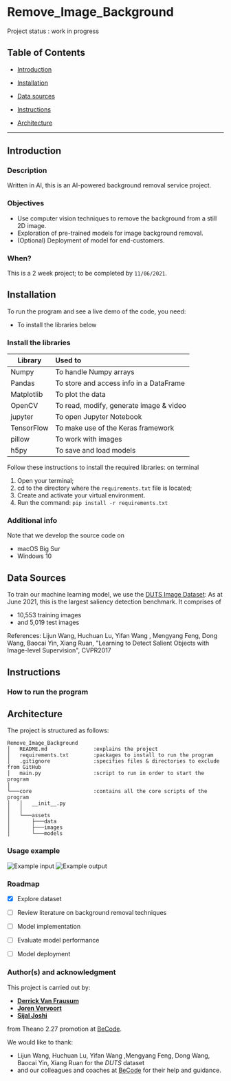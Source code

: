 # Remove_Image_Background

Project status : work in progress
 
## Table of Contents
 
- [Introduction](#introduction)
 
- [Installation](#installation)
 
- [Data sources](#data-sources)
 
- [Instructions](#instructions)
 
- [Architecture](#architecture)
 
---
 
## Introduction
### Description
Written in AI, this is an AI-powered background removal service project.

 
### Objectives
- Use computer vision techniques to remove the background from a still 2D image.
- Exploration of pre-trained models for image background removal.
- (Optional) Deployment of model for end-customers.
 
### When?
This is a 2 week project; to be completed by `11/06/2021`.
 
 
## Installation
To run the program and see a live demo of the code, you need:
- To install the libraries below
 
### Install the libraries
| Library          | Used to                                        |
| ---------------- | :----------------------------------------------|
| Numpy            | To handle Numpy arrays                         |
| Pandas           | To store and access info in a DataFrame        |
| Matplotlib       | To plot the data                               |
| OpenCV           | To read, modify, generate image & video        |
| jupyter          | To open Jupyter Notebook                       |
| TensorFlow       | To make use of the Keras framework             |
| pillow           | To work with images                            |
| h5py             | To save and load models                        |
 
 
 
 
 
Follow these instructions to install the required libraries: on terminal
1. Open your terminal;
2. cd to the directory where the `requirements.txt` file is located;
3. Create and activate your virtual environment.
4. Run the command:
```pip install -r requirements.txt```
 
### Additional info
Note that we develop the source code on
- macOS Big Sur
- Windows 10
 
## Data Sources
To train our machine learning model, we use the [DUTS Image Dataset](http://saliencydetection.net/duts/):
As at June 2021, this is the largest saliency detection benchmark. It comprises of
* 10,553 training images
* and 5,019 test images

References:
Lijun Wang, Huchuan Lu, Yifan Wang , Mengyang Feng, Dong Wang, Baocai Yin, Xiang Ruan, "Learning to Detect Salient Objects with Image-level Supervision", CVPR2017
 
 
## Instructions
### How to run the program


 
## Architecture
The project is structured as follows:
 
```
Remove_Image_Background
│   README.md               :explains the project
│   requirements.txt        :packages to install to run the program
│   .gitignore              :specifies files & directories to exclude from GitHub
│   main.py                 :script to run in order to start the program
│
└───core                    :contains all the core scripts of the program
│   │   __init__.py
│   │
│   └───assets              
│       ├───data
│       ├───images
│       └───models
``` 
### Usage example
![Example input](assets/images/example_input.jpeg)
![Example output](assets/images/example_output.png)
 
 
### Roadmap
- [x] Explore dataset
- [ ] Review literature on background removal techniques
- [ ] Model implementation
- [ ] Evaluate model performance
- [ ] Model deployment
 
 
### Author(s) and acknowledgment
This project is carried out by:
- **[Derrick Van Frausum](https://github.com/DerrickDDInAI)**
- **[Joren Vervoort](https://github.com/Joren-Vervoort)**
- **[Sijal Joshi](https://github.com/sijal001)**
 
from Theano 2.27 promotion at [BeCode](https://becode.org).
 
 
 
 
We would like to thank:
- Lijun Wang, Huchuan Lu, Yifan Wang ,Mengyang Feng, Dong Wang, Baocai Yin, Xiang Ruan for the *DUTS* dataset
- and our colleagues and coaches at [BeCode](https://becode.org) for their help and guidance.
